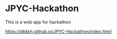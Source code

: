 # JPYC-Hackathon

This is a web app for hackathon

https://dbkkh.github.io/JPYC-Hackathon/index.html
